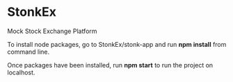 # StonkEx
Mock Stock Exchange Platform

To install node packages, go to StonkEx/stonk-app and run <strong>npm install</strong> from command line.

Once packages have been installed, run <strong>npm start</strong> to run the project on localhost.
